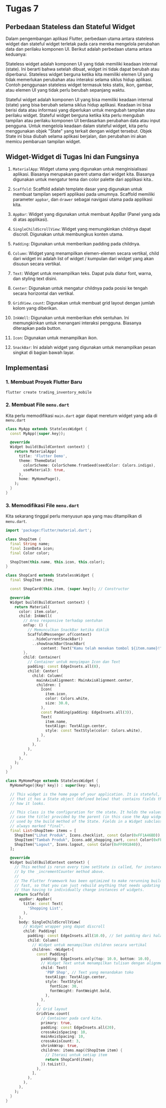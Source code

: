 # Tugas 7
## Perbedaan Stateless dan Stateful Widget
Dalam pengembangan aplikasi Flutter, perbedaan utama antara stateless widget dan stateful widget terletak pada cara mereka mengelola perubahan data dan perilaku komponen UI. Berikut adalah perbedaan utama antara keduanya:

Stateless widget adalah komponen UI yang tidak memiliki keadaan internal (state). Ini berarti bahwa setelah dibuat, widget ini tidak dapat berubah atau diperbarui.
Stateless widget berguna ketika kita memiliki elemen UI yang tidak memerlukan perubahan atau interaksi selama siklus hidup aplikasi.
Contoh penggunaan stateless widget termasuk teks statis, ikon, gambar, atau elemen UI yang tidak perlu berubah sepanjang waktu.

Stateful widget adalah komponen UI yang bisa memiliki keadaan internal (state) yang bisa berubah selama siklus hidup aplikasi. Keadaan ini bisa berisi data atau informasi yang diperlukan untuk mengubah tampilan atau perilaku widget.
Stateful widget berguna ketika kita perlu mengubah tampilan atau perilaku komponen UI berdasarkan perubahan data atau input pengguna.
Untuk mengelola keadaan dalam stateful widget, kita perlu menggunakan objek "State" yang terkait dengan widget tersebut. Objek State ini bisa diubah selama aplikasi berjalan, dan perubahan ini akan memicu pembaruan tampilan widget.

## Widget-Widget di Tugas Ini dan Fungsinya
1. `MaterialApp`: Widget utama yang digunakan untuk menginisialisasi aplikasi. Biasanya merupakan parent utama dari widget kita. Biasanya digunakan untuk mengatur tema dan color palette dari applikasi kita..

2. `Scaffold`: Scaffold adalah template dasar yang digunakan untuk membuat tampilan seperti applikasi pada umumnya. Scaffold memiliki parameter `appbar`, dan `drawer` sebagai navigasi utama pada applikasi kita.

3. `AppBar`: Widget yang digunakan untuk membuat AppBar (Panel yang ada di atas applikasi).

4. `SingleChildScrollView`: Widget yang memungkinkan childnya dapat discroll. Digunakan untuk membungkus konten utama.

5. `Padding`: Digunakan untuk memberikan padding pada childnya.

6. `Column`: Widget yang menampilkan elemen-elemen secara vertikal, child dari widget ini adalah list of widget / kumpulan dari widget yang akan disusun secara vertikal.

7. `Text`: Widget untuk menampilkan teks. Dapat pula diatur font, warna, dan styling text disini.

8. `Center`: Digunakan untuk mengatur childnya pada posisi ke tengah secara horizontal dan vertikal.

9. `GridView.count`: Digunakan untuk membuat grid layout dengan jumlah kolom yang diberikan.

10. `InkWell`: Digunakan untuk memberikan efek sentuhan. Ini memungkinkan untuk menangani interaksi pengguna. Biasanya diterapkan pada button.

11. `Icon`: Digunakan untuk menampilkan ikon.

12. `SnackBar`: Ini adalah widget yang digunakan untuk menampilkan pesan singkat di bagian bawah layar.

## Implementasi
### 1. Membuat Proyek Flutter Baru
```sh
flutter create trading_inventory_mobile
```

### 2. Membuat File `menu.dart`
Kita perlu memodifikasi `main.dart` agar dapat mereturn widget yang ada di `menu.dart`
```dart
class MyApp extends StatelessWidget {
  const MyApp({super.key});

  @override
  Widget build(BuildContext context) {
    return MaterialApp(
      title: 'Flutter Demo',
      theme: ThemeData(
        colorScheme: ColorScheme.fromSeed(seedColor: Colors.indigo),
        useMaterial3: true,
      ),
      home: MyHomePage(),
    );
  }
}
```

### 3. Memodifikasi File `menu.dart`
Kita sekarang tinggal perlu menyusun apa yang mau ditampilkan di `menu.dart`.
```dart
import 'package:flutter/material.dart';

class ShopItem {
  final String name;
  final IconData icon;
  final Color color;

  ShopItem(this.name, this.icon, this.color);
}

class ShopCard extends StatelessWidget {
  final ShopItem item;

  const ShopCard(this.item, {super.key}); // Constructor

  @override
  Widget build(BuildContext context) {
    return Material(
      color: item.color,
      child: InkWell(
        // Area responsive terhadap sentuhan
        onTap: () {
          // Memunculkan SnackBar ketika diklik
          ScaffoldMessenger.of(context)
            ..hideCurrentSnackBar()
            ..showSnackBar(SnackBar(
                content: Text("Kamu telah menekan tombol ${item.name}!")));
        },
        child: Container(
          // Container untuk menyimpan Icon dan Text
          padding: const EdgeInsets.all(8),
          child: Center(
            child: Column(
              mainAxisAlignment: MainAxisAlignment.center,
              children: [
                Icon(
                  item.icon,
                  color: Colors.white,
                  size: 30.0,
                ),
                const Padding(padding: EdgeInsets.all(3)),
                Text(
                  item.name,
                  textAlign: TextAlign.center,
                  style: const TextStyle(color: Colors.white),
                ),
              ],
            ),
          ),
        ),
      ),
    );
  }
}

class MyHomePage extends StatelessWidget {
  MyHomePage({Key? key}) : super(key: key);

  // This widget is the home page of your application. It is stateful, meaning
  // that it has a State object (defined below) that contains fields that affect
  // how it looks.

  // This class is the configuration for the state. It holds the values (in this
  // case the title) provided by the parent (in this case the App widget) and
  // used by the build method of the State. Fields in a Widget subclass are
  // always marked "final".
  final List<ShopItem> items = [
    ShopItem("Lihat Produk", Icons.checklist, const Color(0xFF1A46BD)),
    ShopItem("Tambah Produk", Icons.add_shopping_cart, const Color(0xFF0F286B)),
    ShopItem("Logout", Icons.logout, const Color(0xFF091840)),
  ];

  @override
  Widget build(BuildContext context) {
    // This method is rerun every time setState is called, for instance as done
    // by the _incrementCounter method above.
    //
    // The Flutter framework has been optimized to make rerunning build methods
    // fast, so that you can just rebuild anything that needs updating rather
    // than having to individually change instances of widgets.
    return Scaffold(
      appBar: AppBar(
        title: const Text(
          'Shopping List',
        ),
      ),
      body: SingleChildScrollView(
        // Widget wrapper yang dapat discroll
        child: Padding(
          padding: const EdgeInsets.all(10.0), // Set padding dari halaman
          child: Column(
            // Widget untuk menampilkan children secara vertikal
            children: <Widget>[
              const Padding(
                padding: EdgeInsets.only(top: 10.0, bottom: 10.0),
                // Widget Text untuk menampilkan tulisan dengan alignment center dan style yang sesuai
                child: Text(
                  'PBP Shop', // Text yang menandakan toko
                  textAlign: TextAlign.center,
                  style: TextStyle(
                    fontSize: 30,
                    fontWeight: FontWeight.bold,
                  ),
                ),
              ),
              // Grid layout
              GridView.count(
                // Container pada card kita.
                primary: true,
                padding: const EdgeInsets.all(20),
                crossAxisSpacing: 10,
                mainAxisSpacing: 10,
                crossAxisCount: 3,
                shrinkWrap: true,
                children: items.map((ShopItem item) {
                  // Iterasi untuk setiap item
                  return ShopCard(item);
                }).toList(),
              ),
            ],
          ),
        ),
      ),
    );
  }
}
```
